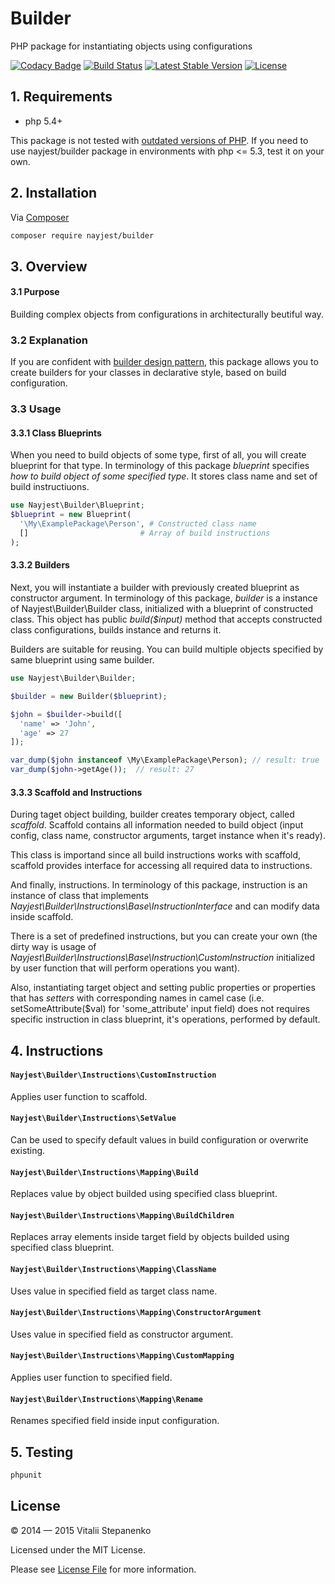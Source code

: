 Builder
=======

PHP package for instantiating objects using configurations

[![Codacy Badge](https://www.codacy.com/project/badge/4badc67af33446efac8258b8481912dd)](https://www.codacy.com/public/mail_2/Builder)
[![Build Status](https://travis-ci.org/Nayjest/Builder.svg?branch=master)](https://travis-ci.org/Nayjest/Builder)
[![Latest Stable Version](https://poser.pugx.org/nayjest/builder/v/stable.svg)](https://packagist.org/packages/nayjest/builder)
[![License](https://poser.pugx.org/nayjest/builder/license.svg)](https://packagist.org/packages/nayjest/builder)

## 1. Requirements

* php 5.4+  

This package is not tested with [outdated versions of PHP](http://php.net/supported-versions.php). If you need to use nayjest/builder package in environments with php <= 5.3, test it on your own.

## 2. Installation

Via [Composer](https://getcomposer.org)

```bash
composer require nayjest/builder
```
## 3. Overview

#### 3.1 Purpose

Building complex objects from configurations in architecturally beutiful way.

### 3.2 Explanation

If you are confident with [builder design pattern](https://en.wikipedia.org/wiki/Builder_pattern),
this package allows you to create builders for your classes in declarative style, based on build configuration.

### 3.3 Usage

#### 3.3.1 Class Blueprints

When you need to build objects of some type, first of all, you will create blueprint for that type.
In terminology of this package *blueprint* specifies *how to build object of some specified type*.
It stores class name and set of build instructiuons.

```php
use Nayjest\Builder\Blueprint;
$blueprint = new Blueprint(
  '\My\ExamplePackage\Person', # Constructed class name
  []                         # Array of build instructions
);
```

#### 3.3.2 Builders

Next, you will instantiate a builder with previously created blueprint as constructor argument.
In terminology of this package, *builder* is a instance of Nayjest\Builder\Builder class, initialized with a blueprint of constructed class. This object has public _build($input)_ method that accepts constructed class configurations, builds instance and returns it.

Builders are suitable for reusing. You can build multiple objects specified by same blueprint using same builder.

```php
use Nayjest\Builder\Builder;

$builder = new Builder($blueprint);

$john = $builder->build([
  'name' => 'John',
  'age' => 27
]);

var_dump($john instanceof \My\ExamplePackage\Person); // result: true
var_dump($john->getAge());  // result: 27
```

#### 3.3.3 Scaffold and Instructions

During taget object building, builder creates temporary object, called *scaffold*.
Scaffold contains all information needed to build object (input config, class name, constructor arguments, target instance when it's ready).

This class is importand since all build instructions works with scaffold, scaffold provides interface for accessing all required data to instructions.

And finally, instructions.
In terminology of this package, instruction is an instance of class that implements _Nayjest\Builder\Instructions\Base\InstructionInterface_ and can modify data inside scaffold.

There is a set of predefined instructions, but you can create your own (the dirty way is usage of _Nayjest\Builder\Instructions\Base\Instruction\CustomInstruction_ initialized by user function that will perform operations you want).

Also, instantiating target object and setting public properties or properties that has _setters_ with corresponding names in camel case (i.e. setSomeAttribute($val) for 'some_attribute' input field) does not requires specific instruction in class blueprint, it's operations, performed by default.

## 4. Instructions 

#### `Nayjest\Builder\Instructions\CustomInstruction` 
Applies user function to scaffold.

#### `Nayjest\Builder\Instructions\SetValue` 
Can be used to specify default values in build configuration or overwrite existing.

#### `Nayjest\Builder\Instructions\Mapping\Build` 
Replaces value by object builded using specified class blueprint.

#### `Nayjest\Builder\Instructions\Mapping\BuildChildren` 
Replaces array elements inside target field by objects builded using specified class blueprint.

#### `Nayjest\Builder\Instructions\Mapping\ClassName` 
Uses value in specified field as target class name.

#### `Nayjest\Builder\Instructions\Mapping\ConstructorArgument` 
Uses value in specified field as constructor argument.

#### `Nayjest\Builder\Instructions\Mapping\CustomMapping` 
Applies user function to specified field.

#### `Nayjest\Builder\Instructions\Mapping\Rename` 
Renames specified field inside input configuration.

## 5. Testing

```bash
phpunit
```

## License

© 2014 — 2015 Vitalii Stepanenko

Licensed under the MIT License.

Please see [License File](LICENSE.md) for more information.
